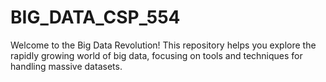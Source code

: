 # BIG_DATA_CSP_554
Welcome to the Big Data Revolution! This repository helps you explore the rapidly growing world of big data, focusing on tools and techniques for handling massive datasets.
